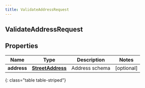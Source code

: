 ```yaml
---
title: ValidateAddressRequest
---
```


## ValidateAddressRequest

## Properties

| Name        | Type                                                       | Description    | Notes      |
| ----------- | ---------------------------------------------------------- | -------------- | ---------- |
| **address** | <!----><!---->[**StreetAddress**](StreetAddress.md)<!----> | Address schema | [optional] |

{: class="table table-striped"}
